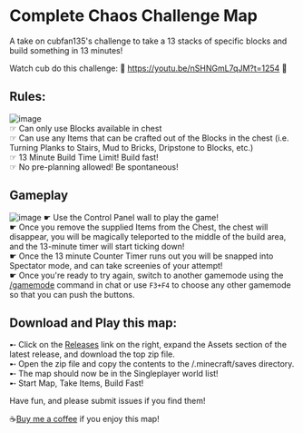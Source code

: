 # Complete Chaos Challenge Map
A take on cubfan135's challenge to take a 13 stacks of specific blocks and build something in 13 minutes!

Watch cub do this challenge: 👀 https://youtu.be/nSHNGmL7qJM?t=1254 👀 
## Rules:  
![image](https://user-images.githubusercontent.com/19356109/200104102-ae1ffa9a-3cc3-4dea-9c12-e0838135f346.png)  
☞ Can only use Blocks available in chest  
☞ Can use any Items that can be crafted out of the Blocks in the chest (i.e. Turning Planks to Stairs, Mud to Bricks, Dripstone to Blocks, etc.)  
☞ 13 Minute Build Time Limit!  Build fast!  
☞ No pre-planning allowed!  Be spontaneous!  
## Gameplay
![image](https://user-images.githubusercontent.com/19356109/200151474-ec75575e-9d40-4d55-9ed7-5c24cfc005e2.png)
☛ Use the Control Panel wall to play the game!   
☛ Once you remove the supplied Items from the Chest, the chest will disappear, you will be magically teleported to the middle of the build area, and the 13-minute timer will start ticking down!  
☛ Once the 13 minute Counter Timer runs out you will be snapped into Spectator mode, and can take screenies of your attempt!  
☛ Once you're ready to try again, switch to another gamemode using the [/gamemode](https://minecraft.fandom.com/wiki/Commands/gamemode) command in chat or use `F3+F4` to choose any other gamemode so that you can push the buttons.  
## Download and Play this map:  
➸ Click on the [Releases](https://github.com/jr0dsgarage/challenge13/releases) link on the right, expand the Assets section of the latest release, and download the top zip file.  
➸ Open the zip file and copy the contents to the /.minecraft/saves directory.  
➸ The map should now be in the Singleplayer world list!  
➸ Start Map, Take Items, Build Fast!  

Have fun, and please submit issues if you find them!

☕[Buy me a coffee](https://www.buymeacoffee.com/j__r0d) if you enjoy this map!
